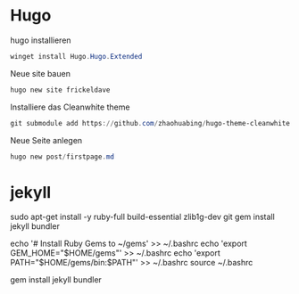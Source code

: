# Hugo

hugo installieren

```powershell
winget install Hugo.Hugo.Extended
```

Neue site bauen

```powershell
hugo new site frickeldave
```


Installiere das Cleanwhite theme

```powershell
git submodule add https://github.com/zhaohuabing/hugo-theme-cleanwhite.git themes/cleanwhite
```

Neue Seite anlegen

```powershell
hugo new post/firstpage.md
```

# jekyll
sudo apt-get install -y ruby-full build-essential zlib1g-dev git
gem install jekyll bundler

echo '# Install Ruby Gems to ~/gems' >> ~/.bashrc
echo 'export GEM_HOME="$HOME/gems"' >> ~/.bashrc
echo 'export PATH="$HOME/gems/bin:$PATH"' >> ~/.bashrc
source ~/.bashrc

gem install jekyll bundler
